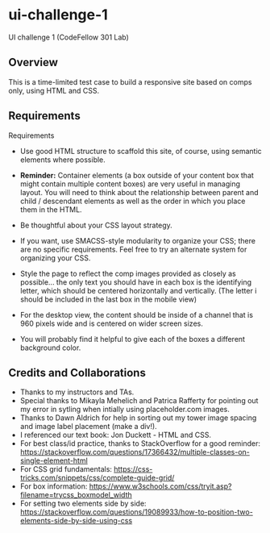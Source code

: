 # ui-challenge-1
UI challenge 1 (CodeFellow 301 Lab)


## Overview

This is a time-limited test case to build a responsive site based on comps only, using HTML and CSS. 

## Requirements
Requirements

* Use good HTML structure to scaffold this site, of course, using semantic elements where possible.

* **Reminder:** Container elements (a box outside of your content box that might contain multiple content boxes) are very useful in managing layout. You will need to think about the relationship between parent and child / descendant elements as well as the order in which you place them in the HTML. 
* Be thoughtful about your CSS layout strategy.
* If you want, use SMACSS-style modularity to organize your CSS; there are no specific requirements. Feel free to try an alternate system for organizing your CSS.
* Style the page to reflect the comp images provided as closely as possible... the only text you should have in each box is the identifying letter, which should be centered horizontally and vertically. (The letter i should be included in the last box in the mobile view)
* For the desktop view, the content should be inside of a channel that is 960 pixels wide and is centered on wider screen sizes.
* You will probably find it helpful to give each of the boxes a different background color.

## Credits and Collaborations

* Thanks to my instructors and TAs.
* Special thanks to Mikayla Mehelich and Patrica Rafferty for pointing out my error in sytling when intially using placeholder.com images.
* Thanks to Dawn Aldrich for help in sorting out my tower image spacing and image label placement (make a div!).
* I referenced our text book: Jon Duckett - HTML and CSS.
* For best class/id practice, thanks to StackOverflow for a good reminder: https://stackoverflow.com/questions/17366432/multiple-classes-on-single-element-html
* For CSS grid fundamentals: https://css-tricks.com/snippets/css/complete-guide-grid/
* For box information: https://www.w3schools.com/css/tryit.asp?filename=trycss_boxmodel_width
* For setting two elements side by side: https://stackoverflow.com/questions/19089933/how-to-position-two-elements-side-by-side-using-css
